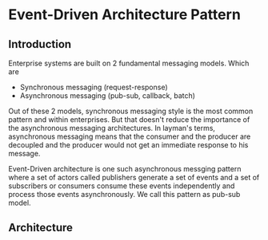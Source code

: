 # Event-Driven Architecture Pattern

## Introduction
Enterprise systems are built on 2 fundamental messaging models. Which are
- Synchronous messaging (request-response)
- Asynchronous messaging (pub-sub, callback, batch)

Out of these 2 models, synchronous messaging style is the most common pattern and within enterprises. But that doesn't reduce the importance of the asynchronous messaging architectures. In layman's terms, asynchronous messaging means that the consumer and the producer are decoupled and the producer would not get an immediate response to his message. 

Event-Driven architecture is one such asynchronous messging pattern where a set of actors called publishers generate a set of events and a set of subscribers or consumers consume these events independently and process those events asynchronously. We call this pattern as pub-sub model. 

## Architecture
